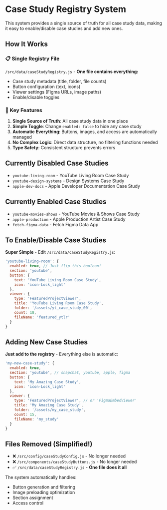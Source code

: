 # Case Study Registry System

This system provides a single source of truth for all case study data, making it easy to enable/disable case studies and add new ones.

## How It Works

### 📋 Single Registry File
`/src/data/caseStudyRegistry.js` - **One file contains everything:**
- Case study metadata (title, folder, file counts)  
- Button configuration (text, icons)
- Viewer settings (Figma URLs, image paths)
- Enable/disable toggles

### 🔧 Key Features

1. **Single Source of Truth**: All case study data in one place
2. **Simple Toggle**: Change `enabled: false` to hide any case study
3. **Automatic Everything**: Buttons, images, and access are automatically managed
4. **No Complex Logic**: Direct data structure, no filtering functions needed
5. **Type Safety**: Consistent structure prevents errors

## Currently Disabled Case Studies

- `youtube-living-room` - YouTube Living Room Case Study
- `youtube-design-systems` - Design Systems Case Study  
- `apple-dev-docs` - Apple Developer Documentation Case Study

## Currently Enabled Case Studies

- `youtube-movies-shows` - YouTube Movies & Shows Case Study
- `apple-production` - Apple Production Artist Case Study
- `fetch-figma-data` - Fetch Figma Data App

## To Enable/Disable Case Studies

**Super Simple** - Edit `/src/data/caseStudyRegistry.js`:
```javascript
'youtube-living-room': {
  enabled: true, // Just flip this boolean!
  section: 'youtube',
  button: {
    text: 'YouTube Living Room Case Study',
    icon: 'icon-Lock_light'
  },
  viewer: {
    type: 'FeaturedProjectViewer',
    title: 'YouTube Living Room Case Study',
    folder: '/assets/yt_case_study_00',
    count: 18,
    fileName: 'featured_ytlr'
  }
}
```

## Adding New Case Studies

**Just add to the registry** - Everything else is automatic:

```javascript
'my-new-case-study': {
  enabled: true,
  section: 'youtube', // snapchat, youtube, apple, figma
  button: {
    text: 'My Amazing Case Study',
    icon: 'icon-Lock_light'
  },
  viewer: {
    type: 'FeaturedProjectViewer', // or 'FigmaEmbedViewer'
    title: 'My Amazing Case Study',
    folder: '/assets/my_case_study',
    count: 15,
    fileName: 'my_study'
  }
}
```

## Files Removed (Simplified!)

- ❌ `/src/config/caseStudyConfig.js` - No longer needed
- ❌ `/src/components/caseStudyButtons.js` - No longer needed  
- ✅ `/src/data/caseStudyRegistry.js` - **One file does it all**

The system automatically handles:
- Button generation and filtering
- Image preloading optimization  
- Section assignment
- Access control
